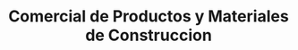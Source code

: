 ---
title: "Comercial de Productos y Materiales de Construccion"
url: /chinandega/comercial-de-productos-y-materiales-de-construccion/
shop: general
---